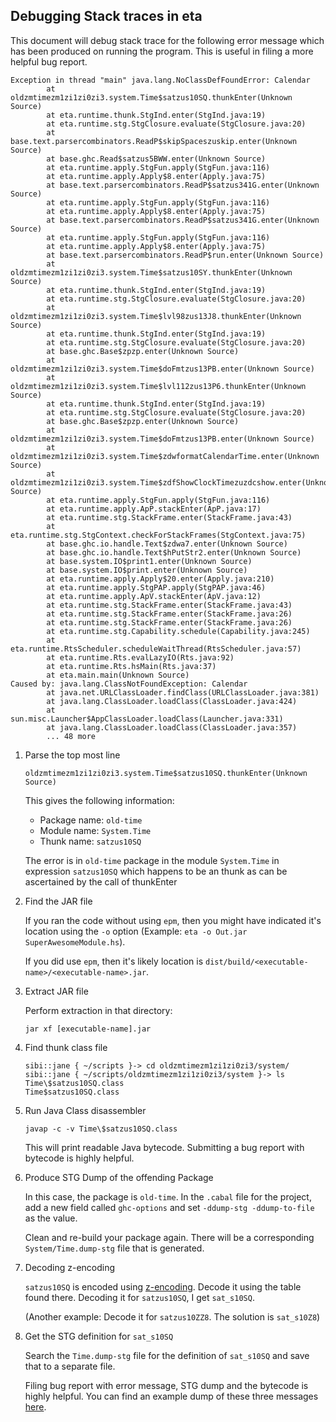 ## Debugging Stack traces in eta

This document will debug stack trace for the following error message
which has been produced on running the program. This is useful in
filing a more helpful bug report.

``` shell
Exception in thread "main" java.lang.NoClassDefFoundError: Calendar
        at oldzmtimezm1zi1zi0zi3.system.Time$satzus10SQ.thunkEnter(Unknown Source)
        at eta.runtime.thunk.StgInd.enter(StgInd.java:19)
        at eta.runtime.stg.StgClosure.evaluate(StgClosure.java:20)
        at base.text.parsercombinators.ReadP$skipSpaceszuskip.enter(Unknown Source)
        at base.ghc.Read$satzus5BWW.enter(Unknown Source)
        at eta.runtime.apply.StgFun.apply(StgFun.java:116)
        at eta.runtime.apply.Apply$8.enter(Apply.java:75)
        at base.text.parsercombinators.ReadP$satzus341G.enter(Unknown Source)
        at eta.runtime.apply.StgFun.apply(StgFun.java:116)
        at eta.runtime.apply.Apply$8.enter(Apply.java:75)
        at base.text.parsercombinators.ReadP$satzus341G.enter(Unknown Source)
        at eta.runtime.apply.StgFun.apply(StgFun.java:116)
        at eta.runtime.apply.Apply$8.enter(Apply.java:75)
        at base.text.parsercombinators.ReadP$run.enter(Unknown Source)
        at oldzmtimezm1zi1zi0zi3.system.Time$satzus10SY.thunkEnter(Unknown Source)
        at eta.runtime.thunk.StgInd.enter(StgInd.java:19)
        at eta.runtime.stg.StgClosure.evaluate(StgClosure.java:20)
        at oldzmtimezm1zi1zi0zi3.system.Time$lvl98zus13J8.thunkEnter(Unknown Source)
        at eta.runtime.thunk.StgInd.enter(StgInd.java:19)
        at eta.runtime.stg.StgClosure.evaluate(StgClosure.java:20)
        at base.ghc.Base$zpzp.enter(Unknown Source)
        at oldzmtimezm1zi1zi0zi3.system.Time$doFmtzus13PB.enter(Unknown Source)
        at oldzmtimezm1zi1zi0zi3.system.Time$lvl112zus13P6.thunkEnter(Unknown Source)
        at eta.runtime.thunk.StgInd.enter(StgInd.java:19)
        at eta.runtime.stg.StgClosure.evaluate(StgClosure.java:20)
        at base.ghc.Base$zpzp.enter(Unknown Source)
        at oldzmtimezm1zi1zi0zi3.system.Time$doFmtzus13PB.enter(Unknown Source)
        at oldzmtimezm1zi1zi0zi3.system.Time$zdwformatCalendarTime.enter(Unknown Source)
        at oldzmtimezm1zi1zi0zi3.system.Time$zdfShowClockTimezuzdcshow.enter(Unknown Source)
        at eta.runtime.apply.StgFun.apply(StgFun.java:116)
        at eta.runtime.apply.ApP.stackEnter(ApP.java:17)
        at eta.runtime.stg.StackFrame.enter(StackFrame.java:43)
        at eta.runtime.stg.StgContext.checkForStackFrames(StgContext.java:75)
        at base.ghc.io.handle.Text$zdwa7.enter(Unknown Source)
        at base.ghc.io.handle.Text$hPutStr2.enter(Unknown Source)
        at base.system.IO$print1.enter(Unknown Source)
        at base.system.IO$print.enter(Unknown Source)
        at eta.runtime.apply.Apply$20.enter(Apply.java:210)
        at eta.runtime.apply.StgPAP.apply(StgPAP.java:46)
        at eta.runtime.apply.ApV.stackEnter(ApV.java:12)
        at eta.runtime.stg.StackFrame.enter(StackFrame.java:43)
        at eta.runtime.stg.StackFrame.enter(StackFrame.java:26)
        at eta.runtime.stg.StackFrame.enter(StackFrame.java:26)
        at eta.runtime.stg.Capability.schedule(Capability.java:245)
        at eta.runtime.RtsScheduler.scheduleWaitThread(RtsScheduler.java:57)
        at eta.runtime.Rts.evalLazyIO(Rts.java:92)
        at eta.runtime.Rts.hsMain(Rts.java:37)
        at eta.main.main(Unknown Source)
Caused by: java.lang.ClassNotFoundException: Calendar
        at java.net.URLClassLoader.findClass(URLClassLoader.java:381)
        at java.lang.ClassLoader.loadClass(ClassLoader.java:424)
        at sun.misc.Launcher$AppClassLoader.loadClass(Launcher.java:331)
        at java.lang.ClassLoader.loadClass(ClassLoader.java:357)
        ... 48 more
```

1. Parse the top most line

    ``` shell
    oldzmtimezm1zi1zi0zi3.system.Time$satzus10SQ.thunkEnter(Unknown Source)
    ```

    This gives the following information:

    * Package name: `old-time`
    * Module name: `System.Time`
    * Thunk name: `satzus10SQ`

    The error is in `old-time` package in the module `System.Time` in
    expression `satzus10SQ` which happens to be an thunk as can be
    ascertained by the call of thunkEnter

2. Find the JAR file

    If you ran the code without using `epm`, then you might have
    indicated it's location using the `-o` option (Example: `eta -o
    Out.jar SuperAwesomeModule.hs`).

    If you did use `epm`, then it's likely location is
    `dist/build/<executable-name>/<executable-name>.jar`.

3. Extract JAR file

    Perform extraction in that directory:

    ```shell
    jar xf [executable-name].jar
    ```

4. Find thunk class file

    ``` shell
    sibi::jane { ~/scripts }-> cd oldzmtimezm1zi1zi0zi3/system/
    sibi::jane { ~/scripts/oldzmtimezm1zi1zi0zi3/system }-> ls Time\$satzus10SQ.class
    Time$satzus10SQ.class
    ```

5. Run Java Class disassembler

    ``` shell
    javap -c -v Time\$satzus10SQ.class
    ```

    This will print readable Java bytecode. Submitting a bug report with bytecode
    is highly helpful.

6. Produce STG Dump of the offending Package

    In this case, the package is `old-time`. In the `.cabal` file
    for the project, add a new field called `ghc-options` and set
    `-ddump-stg -ddump-to-file` as the value.

    Clean and re-build your package again. There will be a corresponding
    `System/Time.dump-stg` file that is generated.

7. Decoding z-encoding

    `satzus10SQ` is encoded using
    [z-encoding](https://ghc.haskell.org/trac/ghc/wiki/Commentary/Compiler/SymbolNames). Decode
    it using the table found there. Decoding it for `satzus10SQ`, I get `sat_s10SQ`.

    (Another example: Decode it for `satzus10ZZ8`. The solution is `sat_s10Z8`)

8. Get the STG definition for `sat_s10SQ`

    Search the `Time.dump-stg` file for the definition of `sat_s10SQ` and
    save that to a separate file.

    Filing bug report with error message, STG dump and the bytecode is
    highly helpful. You can find an example dump of these three messages
    [here](https://gist.github.com/psibi/5bb5387912dec1ca9817cba7de7a1dac).
